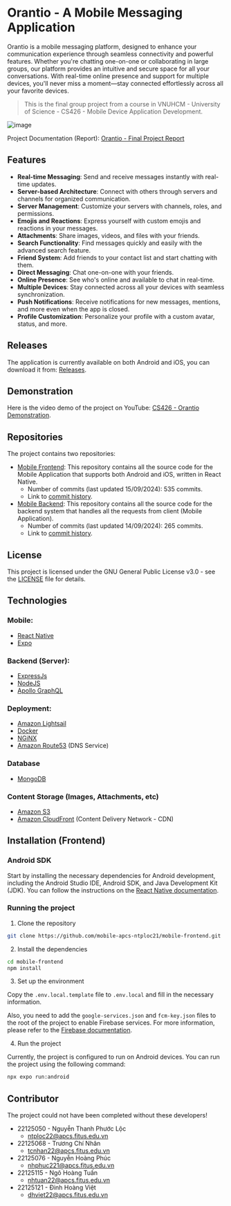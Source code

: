 # Orantio - A Mobile Messaging Application

Orantio is a mobile messaging platform, designed to enhance your communication experience through seamless connectivity and powerful features. Whether you're chatting one-on-one or collaborating in large groups, our platform provides an intuitive and secure space for all your conversations. With real-time online presence and support for multiple devices, you'll never miss a moment—stay connected effortlessly across all your favorite devices.

> This is the final group project from a course in VNUHCM - University of Science - CS426 - Mobile Device Application Development.

![image](https://github.com/user-attachments/assets/81a1a1a5-3806-40c1-8a49-928236ac4e5d)

Project Documentation (Report):
[Orantio - Final Project Report](https://docs.google.com/document/d/1JKH1tpbLIcx2oh7RjDSPgTujh9yx4NycOP6JxVRhfdg/edit?usp=sharing)

## Features

- **Real-time Messaging**: Send and receive messages instantly with real-time updates.
- **Server-based Architecture**: Connect with others through servers and channels for organized communication.
- **Server Management**: Customize your servers with channels, roles, and permissions.
- **Emojis and Reactions**: Express yourself with custom emojis and reactions in your messages.
- **Attachments**: Share images, videos, and files with your friends.
- **Search Functionality**: Find messages quickly and easily with the advanced search feature.
- **Friend System**: Add friends to your contact list and start chatting with them.
- **Direct Messaging**: Chat one-on-one with your friends.
- **Online Presence**: See who's online and available to chat in real-time.
- **Multiple Devices**: Stay connected across all your devices with seamless synchronization.
- **Push Notifications**: Receive notifications for new messages, mentions, and more even when the app is closed.
- **Profile Customization**: Personalize your profile with a custom avatar, status, and more.

## Releases

The application is currently available on both Android and iOS, you can download it from: [Releases](https://drive.google.com/drive/folders/1f4hMgw-ejAeCoTmEvTNTC5w5bsk0XVha?usp=drive_link).

## Demonstration

Here is the video demo of the project on YouTube: [CS426 - Orantio Demonstration](https://youtu.be/yxmciwkagPo).

## Repositories

The project contains two repositories:

- [Mobile Frontend](https://github.com/mobile-apcs-ntploc21/mobile-frontend): This repository contains all the source code for the Mobile Application that supports both Android and iOS, written in React Native.
  - Number of commits (last updated 15/09/2024): 535 commits.
  - Link to [commit history](https://github.com/mobile-apcs-ntploc21/mobile-frontend/commits/master/).
- [Mobile Backend](https://github.com/mobile-apcs-ntploc21/mobile-backend): This repository contains all the source code for the backend system that handles all the requests from client (Mobile Application).
  - Number of commits (last updated 14/09/2024): 265 commits.
  - Link to [commit history](https://github.com/mobile-apcs-ntploc21/mobile-backend/commits/master/).

## License

This project is licensed under the GNU General Public License v3.0 - see the [LICENSE](https://github.com/mobile-apcs-ntploc21/mobile-backend/blob/master/LICENSE) file for details.

## Technologies

### Mobile:

- [React Native](https://reactnative.dev/)
- [Expo](https://expo.dev/)

### Backend (Server):

- [ExpressJs](https://expressjs.com/)
- [NodeJS](https://nodejs.org/en/)
- [Apollo GraphQL](https://www.apollographql.com/)

### Deployment:

- [Amazon Lightsail](https://aws.amazon.com/free/compute/lightsail)
- [Docker](https://www.docker.com/)
- [NGiNX](https://nginx.org/en/)
- [Amazon Route53](https://aws.amazon.com/route53/) (DNS Service)

### Database

- [MongoDB](https://www.mongodb.com/lp/cloud/atlas/try4)

### Content Storage (Images, Attachments, etc)

- [Amazon S3](https://aws.amazon.com/s3/)
- [Amazon CloudFront](https://aws.amazon.com/cloudfront/) (Content Delivery Network - CDN)

## Installation (Frontend)

### Android SDK

Start by installing the necessary dependencies for Android development, including the Android Studio IDE, Android SDK, and Java Development Kit (JDK). You can follow the instructions on the [React Native documentation](https://reactnative.dev/docs/environment-setup).

### Running the project

1. Clone the repository

```bash
git clone https://github.com/mobile-apcs-ntploc21/mobile-frontend.git
```

2. Install the dependencies

```bash
cd mobile-frontend
npm install
```

3. Set up the environment

Copy the `.env.local.template` file to `.env.local` and fill in the necessary information.

Also, you need to add the `google-services.json` and `fcm-key.json` files to the root of the project to enable Firebase services. For more information, please refer to the [Firebase documentation](https://firebase.google.com/docs/android/setup).

4. Run the project

Currently, the project is configured to run on Android devices. You can run the project using the following command:

```bash
npx expo run:android
```

## Contributor

The project could not have been completed without these developers!

- 22125050 - Nguyễn Thanh Phước Lộc
  - ntploc22@apcs.fitus.edu.vn
- 22125068 - Trương Chí Nhân
  - tcnhan22@apcs.fitus.edu.vn
- 22125076 - Nguyễn Hoàng Phúc
  - nhphuc221@apcs.fitus.edu.vn
- 22125115 - Ngô Hoàng Tuấn
  - nhtuan22@apcs.fitus.edu.vn
- 22125121 - Đinh Hoàng Việt
  - dhviet22@apcs.fitus.edu.vn
